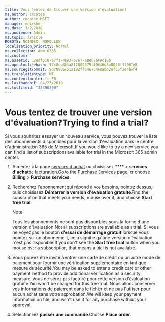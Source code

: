 ```yaml
---
title: Vous tentez de trouver une version d'évaluation?
ms.author: cmcatee
author: cmcatee-MSFT
manager: mnirkhe
ms.date: 3/2/2018
ms.audience: Admin
ms.topic: article
ROBOTS: NOINDEX, NOFOLLOW
localization_priority: Normal
ms.collection: Adm_O365
ms.custom: ''
ms.assetid: 12edf610-e7f1-4693-b767-a8d67b09c10b
ms.openlocfilehash: 17c8cb304a8f2009279cf9646d8e0026f1f967e8
ms.sourcegitcommit: 9d78905c512192ffc4675468abd2efc5f2e4baf4
ms.translationtype: MT
ms.contentlocale: fr-FR
ms.lasthandoff: 04/23/2019
ms.locfileid: "32390300"
---
```

# <a name="trying-to-find-a-trial"></a><span data-ttu-id="c7e55-102">Vous tentez de trouver une version d'évaluation?</span><span class="sxs-lookup"><span data-stu-id="c7e55-102">Trying to find a trial?</span></span>

<span data-ttu-id="c7e55-103">Si vous souhaitez essayer un nouveau service, vous pouvez trouver la liste des abonnements disponibles pour la version d'évaluation dans le centre d'administration 365 de Microsoft.</span><span class="sxs-lookup"><span data-stu-id="c7e55-103">If you would like to try a new service you can find a list of subscriptions available for trial in the Microsoft 365 admin center.</span></span>
  
1. <span data-ttu-id="c7e55-104">Accédez à la page [services d'achat](https://go.microsoft.com/fwlink/p/?linkid=868433) ou choisissez \*\*\*\* \> **services d'achat**de facturation.</span><span class="sxs-lookup"><span data-stu-id="c7e55-104">Go to the [Purchase Services](https://go.microsoft.com/fwlink/p/?linkid=868433) page, or choose **Billing** \> **Purchase services**.</span></span>
    
2. <span data-ttu-id="c7e55-105">Recherchez l'abonnement qui répond à vos besoins, pointez dessus, puis choisissez **Démarrer la version d'évaluation gratuite**.</span><span class="sxs-lookup"><span data-stu-id="c7e55-105">Find the subscription that meets your needs, mouse over it, and choose **Start free trial**.</span></span>
    
    > [!NOTE]
    > <span data-ttu-id="c7e55-106">Tous les abonnements ne sont pas disponibles sous la forme d'une version d'évaluation.</span><span class="sxs-lookup"><span data-stu-id="c7e55-106">Not all subscriptions are available as a trial.</span></span> <span data-ttu-id="c7e55-107">Si vous ne voyez pas le bouton **d'essai de démarrage gratuit** lorsque vous pointez sur un abonnement, cela signifie qu'une version d'évaluation n'est pas disponible.</span><span class="sxs-lookup"><span data-stu-id="c7e55-107">If you don't see the **Start free trial** button when you mouse over a subscription, that means a trial is not available.</span></span> 
  
3. <span data-ttu-id="c7e55-108">Vous pouvez être invité à entrer une carte de crédit ou un autre mode de paiement pour fournir une vérification supplémentaire en tant que mesure de sécurité.</span><span class="sxs-lookup"><span data-stu-id="c7e55-108">You may be asked to enter a credit card or other payment method to provide additional verification as a security measure.</span></span> <span data-ttu-id="c7e55-109">Vous ne serez pas facturé pour cette version d'évaluation gratuite.</span><span class="sxs-lookup"><span data-stu-id="c7e55-109">You won't be charged for this free trial.</span></span> <span data-ttu-id="c7e55-110">Nous allons conserver vos informations de paiement dans le fichier et ne pas l'utiliser pour aucun achat sans votre approbation.</span><span class="sxs-lookup"><span data-stu-id="c7e55-110">We will keep your payment information on file, and won't use it for any purchase without your approval.</span></span>
    
4. <span data-ttu-id="c7e55-111">Sélectionnez **passer une commande**.</span><span class="sxs-lookup"><span data-stu-id="c7e55-111">Choose **Place order**.</span></span>
    

